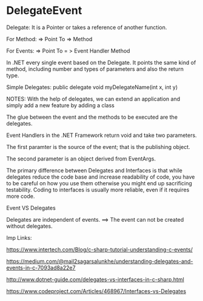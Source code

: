 # DelegateEvent

Delegate: It is a Pointer or takes a reference of another function.

  For Method: => Point To => Method
  
  For Events: => Point To = > Event Handler Method

In .NET every single event based on the Delegate. It points the same kind of method, including number and types of parameters and also the return type.

Simple Delegates:
  public delegate void myDelegateName(int x, int y)
  
NOTES:
With the help of delegates, we can extend an application and simply add a new feature by adding a class

The glue between the event and the methods to be executed are the delegates.

Event Handlers in the .NET Framework return void and take two parameters.

The first paramter is the source of the event; that is the publishing object.

The second parameter is an object derived from EventArgs.

The primary difference between Delegates and Interfaces is that while delegates reduce the code base and increase readability of code, you have to be careful on how you use them otherwise you might end up sacrificing testability. Coding to interfaces is usually more reliable, even if it requires more code.

Event VS Delegates

Delegates are independent of events. ==> The event can not be created without delegates.


  
  
Imp Links:

https://www.intertech.com/Blog/c-sharp-tutorial-understanding-c-events/

https://medium.com/@mail2sagarsalunkhe/understanding-delegates-and-events-in-c-7093ad8a22e7

http://www.dotnet-guide.com/delegates-vs-interfaces-in-c-sharp.html

https://www.codeproject.com/Articles/468967/Interfaces-vs-Delegates
